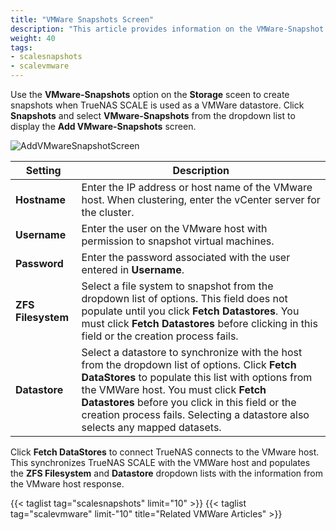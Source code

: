 ```yaml
---
title: "VMWare Snapshots Screen"
description: "This article provides information on the VMWare-Snapshot Add screen settings and functions."
weight: 40 
tags:
- scalesnapshots
- scalevmware
---
```



Use the **VMware-Snapshots** option on the **Storage** sceen to create snapshots when TrueNAS SCALE is used as a VMWare datastore. 
Click **Snapshots** and select **VMware-Snapshots** from the dropdown list to display the **Add VMware-Snapshots** screen.

![AddVMwareSnapshotScreen](/images/SCALE/22.02/AddVMwareSnapshotScreen.png "Add VMware- Snapshot Screen")


| Setting | Description |
|---------|-------------|
| **Hostname** | Enter the IP address or host name of the VMware host. When clustering, enter the vCenter server for the cluster. |
| **Username** | Enter the user on the VMware host with permission to snapshot virtual machines. |
| **Password** | Enter the password associated with the user entered in **Username**. |
| **ZFS Filesystem** | Select a file system to snapshot from the dropdown list of options. This field does not populate until you click **Fetch Datastores**. You must click **Fetch Datastores** before clicking in this field or the creation process fails. |
| **Datastore** | Select a datastore to synchronize with the host from the dropdown list of options. Click **Fetch DataStores** to populate this list with options from the VMWare host. You must click **Fetch Datastores** before you click in this field or the creation process fails. Selecting a datastore also selects any mapped datasets. |

Click **Fetch DataStores** to connect TrueNAS connects to the VMware host. 
This synchronizes TrueNAS SCALE with the VMWare host and populates the **ZFS Filesystem** and **Datastore** dropdown lists with the information from the VMware host response.

{{< taglist tag="scalesnapshots" limit="10" >}}
{{< taglist tag="scalevmware" limit-"10" title="Related VMWare Articles" >}}